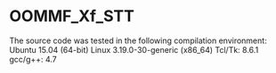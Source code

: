 # OOMMF_Xf_STT
The source code was tested in the following compilation environment:
Ubuntu 15.04 (64-bit)
Linux 3.19.0-30-generic (x86_64)
Tcl/Tk: 8.6.1
gcc/g++: 4.7
